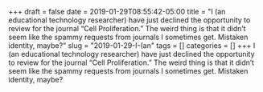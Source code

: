 +++draft = falsedate = 2019-01-29T08:55:42-05:00title = "I (an educational technology researcher) have just declined the opportunity to review for the journal “Cell Proliferation.” The weird thing is that it didn’t seem like the spammy requests from journals I sometimes get. Mistaken identity, maybe?"slug = "2019-01-29-I-(an"tags = []categories = []+++I (an educational technology researcher) have just declined the opportunity to review for the journal “Cell Proliferation.” The weird thing is that it didn’t seem like the spammy requests from journals I sometimes get. Mistaken identity, maybe?